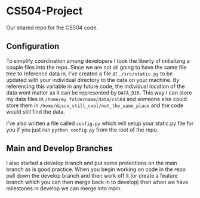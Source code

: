 # CS504-Project
Our shared repo for the CS504 code.

## Configuration
To simplify coordination among developers I took the liberty of initializng a couple files into the repo. Since we are not all going to have the same file tree to reference data in, I've created a file at `./src/static.py` to be updated with your individual directory to the data on your machine. By referencing this variable in any future code, the individual location of the data wont matter as it can be represented by `DATA_DIR`. This way I can store my data files in `/home/my_foldername/data/cs504` and someone else could store them in `/home/disco_still_cool/not_the_same_place` and the code would still find the data. 

I've also written a file called `config.py` which will setup your static.py file for you if you just run `python config.py` from the root of the repo.

## Main and Develop Branches
I also started a develop branch and put some protections on the main branch as is good practice. When you begin working on code in the repo pull down the develop branch and then work off it (or create a feature branch which you can then merge back in to develop) then when we have milestones in develop we can merge into main. 

